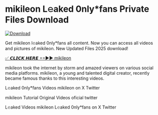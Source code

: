 # mikileon L𝚎aked 0nly*fans Private Files Download

[![Download](https://i.imgur.com/PoXn3jX.png)](https://mediafirer.com/mikileon)

Get mikileon l𝚎aked 0nly*fans all content. Now you can access all videos and pictures of mikileon. New Updated Files 2025 download!

[✅ 𝘾𝙇𝙄𝘾𝙆 𝙃𝙀𝙍𝙀 ==►► mikileon](https://mediafirer.com/mikileon)

mikileon took the internet by storm and amazed viewers on various social media platforms. mikileon, a young and talented digital creator, recently became famous thanks to this interesting videos.

L𝚎aked 0nly*fans Videos mikileon on X Twitter

mikileon Tutorial Original Videos oficial twitter

L𝚎aked Videos mikileon L𝚎aked 0nly*fans on X Twitter